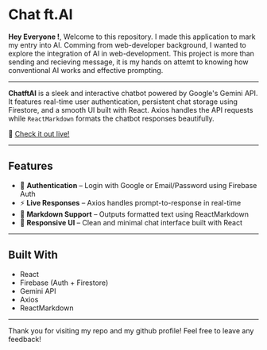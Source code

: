 # Chat ft.AI

**Hey Everyone !**, Welcome to this repository. I made this application to mark my entry into AI. Comming from web-developer background, I wanted to explore the integration of AI in web-development. This project is more than sending and recieving message, it is my hands on attemt to knowing how conventional AI works and effective prompting. 

---

**ChatftAI** is a sleek and interactive chatbot powered by Google's Gemini API. It features real-time user authentication, persistent chat storage using Firestore, and a smooth UI built with React. Axios handles the API requests while `ReactMarkdown` formats the chatbot responses beautifully.

🔗 [Check it out live!](https://chat-ft-ai.netlify.app/)

---

## Features

- 🔐 **Authentication** – Login with Google or Email/Password using Firebase Auth
- ⚡ **Live Responses** – Axios handles prompt-to-response in real-time
- 🧾 **Markdown Support** – Outputs formatted text using ReactMarkdown
- 🎨 **Responsive UI** – Clean and minimal chat interface built with React

---

## Built With

- React
- Firebase (Auth + Firestore)
- Gemini API
- Axios
- ReactMarkdown

---

Thank you for visiting my repo and my github profile! Feel free to leave any feedback!
